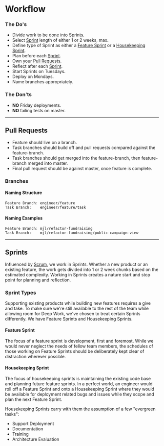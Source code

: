 # Workflow

### The Do's

 - Divide work to be done into Sprints.
 - Select [Sprint] length of either 1 or 2 weeks, max.
 - Define type of Sprint as either a [Feature Sprint] or a [Housekeeping Sprint].
 - Plan before each [Sprint].
 - Own your [Pull Requests].
 - Reflect after each [Sprint].
 - Start Sprints on Tuesdays.
 - Deploy on Mondays.
 - Name branches appropriately.


### The Don'ts

 - **NO** Friday deployments.
 - **NO** failing tests on master.

---

## Pull Requests

 - Feature should live on a branch.
 - Task branches should build off and pull requests compared against the feature-branch.
 - Task branches should get merged into the feature-branch, then feature-branch merged into master.
 - Final pull request should be against master, once feature is complete.

### Branches
#### Naming Structure
```
Feature Branch: engineer/feature
Task Branch:    engineer/feature/task
```

#### Naming Examples
```
Feature Branch: mjl/refactor-fundraising
Task Branch:    mjl/refactor-fundraising/public-campaign-view
```

---
## Sprints
Influenced by [Scrum](https://www.amazon.com/Scrum-Doing-Twice-Work-Half/dp/1847941109/ref=sr_1_2?s=books&ie=UTF8&qid=1523450369&sr=1-2), we work in Sprints. Whether a new product or an existing feature, the work gets divided into 1 or 2 week chunks based on the estimated complexity. Working in Sprints creates a nature start and stop point for planning and reflection.

### Sprint Types
Supporting existing products while building new features requires a give and take. To make sure we're still available to the rest of the team while allowing room for Deep Work, we've chosen to treat certain Sprints differently. We have Feature Sprints and Housekeeping Sprints.

#### Feature Sprint
The focus of a feature sprint is development, first and foremost. While we would never neglect the needs of fellow team members, the schedules of those working on Feature Sprints should be deliberately kept clear of distraction wherever possible.

#### Housekeeping Sprint
The focus of housekeeping sprints is maintaining the existing code base and planning future feature sprints. In a perfect world, an engineer would roll off a Feature Sprint and onto a Housekeeping Sprint where they would be available for deployment related bugs and issues while they scope and plan the next Feature Sprint.

Housekeeping Sprints carry with them the assumption of a few "evergreen tasks":
- Support Deployment
- Documentation
- Training
- Architecture Evaluation

[//]: # (These are reference links used in the body of this note and get stripped out when the markdown processor does its job.)
   [Pull Requests]: <#pull-requests>
   [Sprint]: <#sprints>
   [Feature Sprint]: <#feature-sprint>
   [Housekeeping Sprint]: <#housekeeping-sprint>

